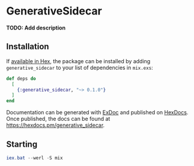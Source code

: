 # GenerativeSidecar

**TODO: Add description**

## Installation

If [available in Hex](https://hex.pm/docs/publish), the package can be installed
by adding `generative_sidecar` to your list of dependencies in `mix.exs`:

```elixir
def deps do
  [
    {:generative_sidecar, "~> 0.1.0"}
  ]
end
```

Documentation can be generated with [ExDoc](https://github.com/elixir-lang/ex_doc)
and published on [HexDocs](https://hexdocs.pm). Once published, the docs can
be found at <https://hexdocs.pm/generative_sidecar>.

## Starting

```powershell
iex.bat --werl -S mix
```